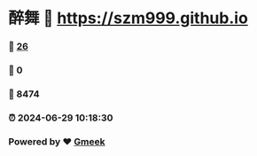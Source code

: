 # 醉舞 :link: https://szm999.github.io 
### :page_facing_up: [26](https://szm999.github.io/tag.html) 
### :speech_balloon: 0 
### :hibiscus: 8474 
### :alarm_clock: 2024-06-29 10:18:30 
### Powered by :heart: [Gmeek](https://github.com/Meekdai/Gmeek)
